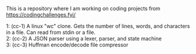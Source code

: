 This is a repository where I am working on coding projects from https://codingchallenges.fyi/

1: (cc-1) A linux "wc" clone. Gets the number of lines, words, and characters in a file. Can read from stdin or a file.  
2: (cc-2) A JSON parser using a lexer, parser, and state machine  
3: (cc-3) Huffman encode/decode file compressor  
